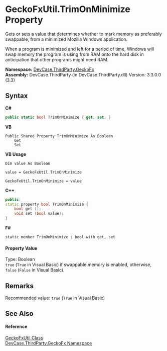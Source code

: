 # GeckoFxUtil.TrimOnMinimize Property 
 

Gets or sets a value that determines whether to mark memory as preferably swappable, from a minimized Mozilla Windows application. 

 When a program is minimized and left for a period of time, Windows will swap memory the program is using from RAM onto the hard disk in anticipation that other programs might need RAM.

**Namespace:**&nbsp;<a href="N_DevCase_ThirdParty_GeckoFx">DevCase.ThirdParty.GeckoFx</a><br />**Assembly:**&nbsp;DevCase.ThirdParty (in DevCase.ThirdParty.dll) Version: 3.3.0.0 (3.3)

## Syntax

**C#**<br />
``` C#
public static bool TrimOnMinimize { get; set; }
```

**VB**<br />
``` VB
Public Shared Property TrimOnMinimize As Boolean
	Get
	Set
```

**VB Usage**<br />
``` VB Usage
Dim value As Boolean

value = GeckoFxUtil.TrimOnMinimize

GeckoFxUtil.TrimOnMinimize = value
```

**C++**<br />
``` C++
public:
static property bool TrimOnMinimize {
	bool get ();
	void set (bool value);
}
```

**F#**<br />
``` F#
static member TrimOnMinimize : bool with get, set

```


#### Property Value
Type: Boolean<br />`true` (`True` in Visual Basic) if swappable memory is enabled, otherwise, `false` (`False` in Visual Basic).

## Remarks
Recommended value: `true` (`True` in Visual Basic)

## See Also


#### Reference
<a href="T_DevCase_ThirdParty_GeckoFx_GeckoFxUtil">GeckoFxUtil Class</a><br /><a href="N_DevCase_ThirdParty_GeckoFx">DevCase.ThirdParty.GeckoFx Namespace</a><br />